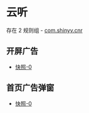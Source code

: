 # 云听

存在 2 规则组 - [com.shinyv.cnr](/src/apps/com.shinyv.cnr.ts)

## 开屏广告

- [快照-0](https://i.gkd.li/import/12817925)

## 首页广告弹窗

- [快照-0](https://i.gkd.li/import/12817933)

